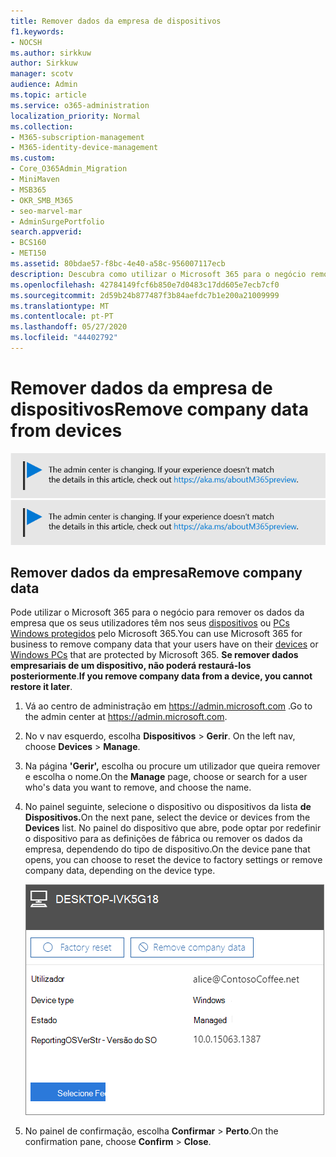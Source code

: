 ```yaml
---
title: Remover dados da empresa de dispositivos
f1.keywords:
- NOCSH
ms.author: sirkkuw
author: Sirkkuw
manager: scotv
audience: Admin
ms.topic: article
ms.service: o365-administration
localization_priority: Normal
ms.collection:
- M365-subscription-management
- M365-identity-device-management
ms.custom:
- Core_O365Admin_Migration
- MiniMaven
- MSB365
- OKR_SMB_M365
- seo-marvel-mar
- AdminSurgePortfolio
search.appverid:
- BCS160
- MET150
ms.assetid: 80bdae57-f8bc-4e40-a58c-956007117ecb
description: Descubra como utilizar o Microsoft 365 para o negócio remover os dados da empresa que os seus utilizadores têm nos seus dispositivos ou Computadores Windows.
ms.openlocfilehash: 42784149fcf6b850e7d0483c17dd605e7ecb7cf0
ms.sourcegitcommit: 2d59b24b877487f3b84aefdc7b1e200a21009999
ms.translationtype: MT
ms.contentlocale: pt-PT
ms.lasthandoff: 05/27/2020
ms.locfileid: "44402792"
---
```

# <a name="remove-company-data-from-devices"></a><span data-ttu-id="bec5e-103">Remover dados da empresa de dispositivos</span><span class="sxs-lookup"><span data-stu-id="bec5e-103">Remove company data from devices</span></span>

<span data-ttu-id="bec5e-104">[![Etiqueta que informa que o centro de administração está a mudar e que pode encontrar mais detalhes em aka.ms/aboutM365preview.](../media/m365admincenterchanging.png)](https://docs.microsoft.com/office365/admin/microsoft-365-admin-center-preview)</span><span class="sxs-lookup"><span data-stu-id="bec5e-104">[![Label to let you know the admin center is changing and you can find more details at aka.ms/aboutM365preview.](../media/m365admincenterchanging.png)](https://docs.microsoft.com/office365/admin/microsoft-365-admin-center-preview)</span></span>

## <a name="remove-company-data"></a><span data-ttu-id="bec5e-105">Remover dados da empresa</span><span class="sxs-lookup"><span data-stu-id="bec5e-105">Remove company data</span></span>

<span data-ttu-id="bec5e-106">Pode utilizar o Microsoft 365 para o negócio para remover os dados da empresa que os seus utilizadores têm nos seus [dispositivos](app-protection-settings-for-android-and-ios.md) ou [PCs Windows protegidos](protection-settings-for-windows-10-devices.md) pelo Microsoft 365.</span><span class="sxs-lookup"><span data-stu-id="bec5e-106">You can use Microsoft 365 for business to remove company data that your users have on their [devices](app-protection-settings-for-android-and-ios.md) or [Windows PCs](protection-settings-for-windows-10-devices.md) that are protected by Microsoft 365.</span></span> <span data-ttu-id="bec5e-107">**Se remover dados empresariais de um dispositivo, não poderá restaurá-los posteriormente**.</span><span class="sxs-lookup"><span data-stu-id="bec5e-107">**If you remove company data from a device, you cannot restore it later**.</span></span> 
  
1. <span data-ttu-id="bec5e-108">Vá ao centro de administração em <a href="https://go.microsoft.com/fwlink/p/?linkid=837890" target="_blank">https://admin.microsoft.com</a> .</span><span class="sxs-lookup"><span data-stu-id="bec5e-108">Go to the admin center at <a href="https://go.microsoft.com/fwlink/p/?linkid=837890" target="_blank">https://admin.microsoft.com</a>.</span></span>
    
2. <span data-ttu-id="bec5e-109">No v nav esquerdo, escolha **Dispositivos** \> **Gerir**.  </span><span class="sxs-lookup"><span data-stu-id="bec5e-109">On the left nav, choose **Devices**  \> **Manage**.</span></span>
  
3. <span data-ttu-id="bec5e-110">Na página **'Gerir',** escolha ou procure um utilizador que queira remover e escolha o nome.</span><span class="sxs-lookup"><span data-stu-id="bec5e-110">On the **Manage** page, choose or search for a user who's data you want to remove, and choose the name.</span></span> 
    
4. <span data-ttu-id="bec5e-111">No painel seguinte, selecione o dispositivo ou dispositivos da lista **de Dispositivos.**</span><span class="sxs-lookup"><span data-stu-id="bec5e-111">On the next pane, select the device or devices from the **Devices** list.</span></span> <span data-ttu-id="bec5e-112">No painel do dispositivo que abre, pode optar por redefinir o dispositivo para as definições de fábrica ou remover os dados da empresa, dependendo do tipo de dispositivo.</span><span class="sxs-lookup"><span data-stu-id="bec5e-112">On the device pane that opens, you can choose to reset the device to factory settings or remove company data, depending on the device type.</span></span> 
    
    ![No painel de dados da empresa de remoção, selecione o dispositivo a partir do qual pretende remover os dados.](../media/resetorremove.png)
  
5. <span data-ttu-id="bec5e-114">No painel de confirmação, escolha **Confirmar** \> **Perto**.</span><span class="sxs-lookup"><span data-stu-id="bec5e-114">On the confirmation pane, choose **Confirm** \> **Close**.</span></span>
    


